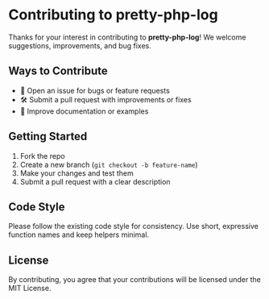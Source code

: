 # Contributing to pretty-php-log

Thanks for your interest in contributing to **pretty-php-log**! We welcome suggestions, improvements, and bug fixes.

## Ways to Contribute

- 💬 Open an issue for bugs or feature requests
- 🛠 Submit a pull request with improvements or fixes
- 📄 Improve documentation or examples

## Getting Started

1. Fork the repo
2. Create a new branch (`git checkout -b feature-name`)
3. Make your changes and test them
4. Submit a pull request with a clear description

## Code Style

Please follow the existing code style for consistency. Use short, expressive function names and keep helpers minimal.

## License

By contributing, you agree that your contributions will be licensed under the MIT License.
